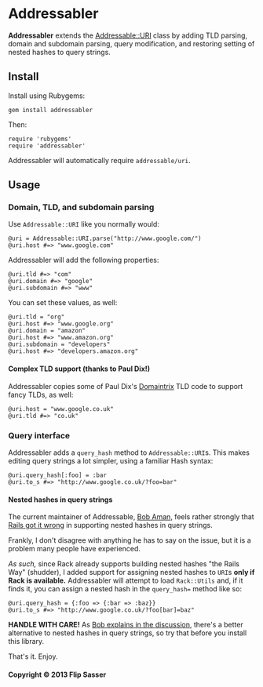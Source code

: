 # Addressabler

**Addressabler** extends the [Addressable::URI](https://github.com/sporkmonger/addressable) class by adding TLD parsing, domain and subdomain parsing, query modification, and restoring setting of nested hashes to query strings.

## Install

Install using Rubygems:

	gem install addressabler

Then:

	require 'rubygems'
	require 'addressabler'

Addressabler will automatically require `addressable/uri`.

## Usage

### Domain, TLD, and subdomain parsing

Use `Addressable::URI` like you normally would:

```
@uri = Addressable::URI.parse("http://www.google.com/")
@uri.host #=> "www.google.com"
```

Addressabler will add the following properties:

```
@uri.tld #=> "com"
@uri.domain #=> "google"
@uri.subdomain #=> "www"
```

You can set these values, as well:

```
@uri.tld = "org"
@uri.host #=> "www.google.org"
@uri.domain = "amazon"
@uri.host #=> "www.amazon.org"
@uri.subdomain = "developers"
@uri.host #=> "developers.amazon.org"
```

#### Complex TLD support (thanks to Paul Dix!)
Addressabler copies some of Paul Dix's [Domaintrix](https://github.com/pauldix/domainatrix) TLD code to support fancy TLDs, as well:

```
@uri.host = "www.google.co.uk"
@uri.tld #=> "co.uk"
```

### Query interface

Addressabler adds a `query_hash` method to `Addressable::URI`s. This makes editing query strings a lot simpler, using a familiar Hash syntax:

```
@uri.query_hash[:foo] = :bar
@uri.to_s #=> "http://www.google.co.uk/?foo=bar"
```

#### Nested hashes in query strings

The current maintainer of Addressable, [Bob Aman](https://github.com/sporkmonger), feels rather strongly that [Rails got it wrong](https://github.com/sporkmonger/addressable/issues/77) in supporting nested hashes in query strings.

Frankly, I don't disagree with anything he has to say on the issue, but it is a problem many people have experienced.

*As such,* since Rack already supports building nested hashes "the Rails Way" (shudder), I added support for assigning nested hashes to `URI`s **only if Rack is available.** Addressabler will attempt to load `Rack::Utils` and, if it finds it, you can assign a nested hash in the `query_hash=` method like so:

```
@uri.query_hash = {:foo => {:bar => :baz}}
@uri.to_s #=> "http://www.google.co.uk/?foo[bar]=baz"
```

**HANDLE WITH CARE!** As [Bob explains in the discussion](https://github.com/sporkmonger/addressable/issues/77#issuecomment-8534480), there's a better alternative to nested hashes in query strings, so try that before you install this library.

That's it. Enjoy.

#### Copyright &copy; 2013 Flip Sasser
